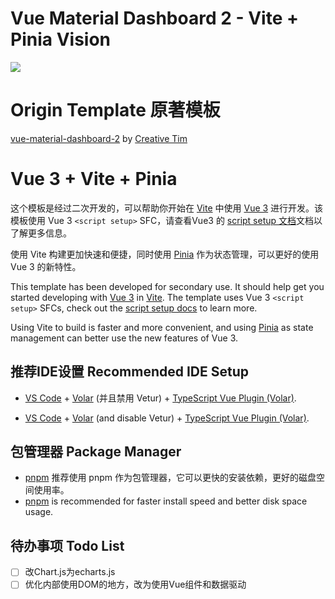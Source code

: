 # Vue Material Dashboard 2 - Vite + Pinia Vision

<img src="https://camo.githubusercontent.com/cbd701c1ef59145fba56872457f8ad2aa68b83b1074f0ff71e67630af614d053/68747470733a2f2f73332e616d617a6f6e6177732e636f6d2f637265617469766574696d5f6275636b65742f70726f64756374732f3539362f6f726967696e616c2f7675652d6d6174657269616c2d64617368626f6172642d322e6a7067">

# Origin Template 原著模板
[vue-material-dashboard-2](https://github.com/creativetimofficial/vue-material-dashboard-2) by [Creative Tim](https://www.creative-tim.com/)

# Vue 3 + Vite + Pinia
这个模板是经过二次开发的，可以帮助你开始在 [Vite](https://cn.vitejs.dev/) 中使用 [Vue 3](https://cn.vuejs.org/) 进行开发。该模板使用 Vue 3 `<script setup>` SFC，请查看Vue3 的 [script setup 文档](https://cn.vuejs.org/api/sfc-script-setup.html#sfc-script-setup)文档以了解更多信息。

使用 Vite 构建更加快速和便捷，同时使用 [Pinia](https://pinia.vuejs.org/zh/) 作为状态管理，可以更好的使用 Vue 3 的新特性。

This template has been developed for secondary use. It should help get you started developing with [Vue 3](https://vuejs.org/) in [Vite](https://vitejs.dev/). The template uses Vue 3 `<script setup>` SFCs, check out the [script setup docs](https://v3.vuejs.org/api/sfc-script-setup.html#sfc-script-setup) to learn more.

Using Vite to build is faster and more convenient, and using [Pinia](https://pinia.vuejs.org/) as state management can better use the new features of Vue 3.

## 推荐IDE设置 Recommended IDE Setup
- [VS Code](https://code.visualstudio.com/) + [Volar](https://marketplace.visualstudio.com/items?itemName=Vue.volar) (并且禁用 Vetur) + [TypeScript Vue Plugin (Volar)](https://marketplace.visualstudio.com/items?itemName=Vue.vscode-typescript-vue-plugin).

- [VS Code](https://code.visualstudio.com/) + [Volar](https://marketplace.visualstudio.com/items?itemName=Vue.volar) (and disable Vetur) + [TypeScript Vue Plugin (Volar)](https://marketplace.visualstudio.com/items?itemName=Vue.vscode-typescript-vue-plugin).

## 包管理器 Package Manager
- [pnpm](https://pnpm.io/zh/) 推荐使用 pnpm 作为包管理器，它可以更快的安装依赖，更好的磁盘空间使用率。
- [pnpm](https://pnpm.io/) is recommended for faster install speed and better disk space usage.

## 待办事项 Todo List 

- [ ] 改Chart.js为echarts.js
- [ ] 优化内部使用DOM的地方，改为使用Vue组件和数据驱动